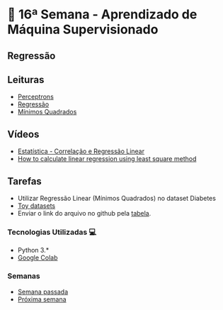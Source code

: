 # 🐍 16ª Semana - Aprendizado de Máquina Supervisionado

## Regressão

## Leituras

* [Perceptrons](https://ricardomatsumura.medium.com/perceptrons-f18935009a61)
* [Regressão](https://drive.google.com/file/d/1mXqXoJUGNCGvVnr3mBAw30O59SB92o6Y/view?usp=sharing)
* [Mínimos Quadrados](http://astro.if.ufrgs.br/minq/)

## Vídeos

* [Estatística - Correlação e Regressão Linear](https://www.youtube.com/watch?v=uF78_zMorHU)
* [How to calculate linear regression using least square method](https://www.youtube.com/watch?v=JvS2triCgOY)

## Tarefas

* Utilizar Regressão Linear (Mínimos Quadrados) no dataset Diabetes
* [Toy datasets](https://scikit-learn.org/stable/datasets/toy_dataset.html)
* Enviar o link do arquivo no github pela [tabela](https://docs.google.com/spreadsheets/d/19jrmEy5xRI8dOxOTiZQKPcov924xgntvfgqMvLBGXmo/edit#gid=0).

### Tecnologias Utilizadas 💻

* Python 3.*
* [Google Colab](https://colab.research.google.com/)

### Semanas

* [Semana passada](../Semana_15)
* [Próxima semana](../Semana_17)